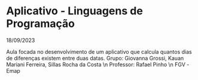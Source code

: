 # Aplicativo - Linguagens de Programação
18/09/2023

Aula focada no desenvolvimento de um aplicativo que calcula quantos dias de diferenças existem entre duas datas.
Grupo: Giovanna Grossi, Kauan Mariani Ferreira, Sillas Rocha da Costa \n
Professor: Rafael Pinho \n
FGV -Emap
